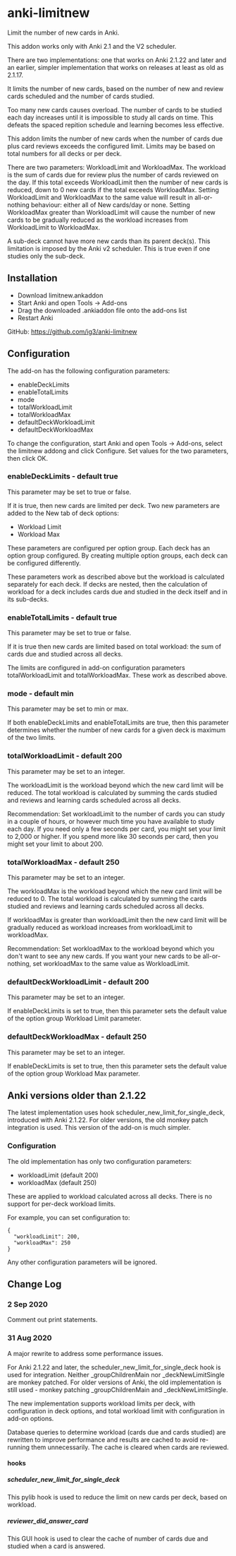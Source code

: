 # anki-limitnew
Limit the number of new cards in Anki.

This addon works only with Anki 2.1 and the V2 scheduler.

There are two implementations: one that works on Anki 2.1.22 and later and
an earlier, simpler implementation that works on releases at least as old
as 2.1.17.

It limits the number of new cards, based on the number of new and review
cards scheduled and the number of cards studied.

Too many new cards causes overload. The number of cards to be studied each
day increases until it is impossible to study all cards on time. This
defeats the spaced repition schedule and learning becomes less effective.

This addon limits the number of new cards when the number of cards due plus
card reviews exceeds the configured limit. Limits may be based on total
numbers for all decks or per deck.

There are two parameters: WorkloadLimit and WorkloadMax. The workload is
the sum of cards due for review plus the number of cards reviewed on the
day. If this total exceeds WorkloadLimit then the number of new cards is
reduced, down to 0 new cards if the total exceeds WorkloadMax. Setting
WorkloadLimit and WorkloadMax to the same value will result in
all-or-nothing behaviour: either all of New cards/day or none. Setting
WorkloadMax greater than WorkloadLimit will cause the number of new cards
to be gradually reduced as the workload increases from WorkloadLimit to
WorkloadMax.

A sub-deck cannot have more new cards than its parent deck(s).
This limitation is imposed by the Anki v2 scheduler. This is true even if
one studies only the sub-deck. 

## Installation

* Download limitnew.ankaddon
* Start Anki and open Tools -> Add-ons
* Drag the downloaded .ankiaddon file onto the add-ons list
* Restart Anki

GitHub: https://github.com/ig3/anki-limitnew

## Configuration

The add-on has the following configuration parameters:

   * enableDeckLimits
   * enableTotalLimits
   * mode
   * totalWorkloadLimit
   * totalWorkloadMax
   * defaultDeckWorkloadLimit
   * defaultDeckWorkloadMax

To change the configuration, start Anki and open Tools -> Add-ons, select
the limitnew addong and click Configure. Set values for the two parameters,
then click OK.

### enableDeckLimits - default true

This parameter may be set to true or false.

If it is true, then new cards are limited per deck.
Two new parameters are added to the New tab of deck options:

   * Workload Limit
   * Workload Max

These parameters are configured per option group. Each deck has an option
group configured. By creating multiple option groups, each deck can be
configured differently.

These parameters work as described above but the workload is calculated
separately for each deck. If decks are nested, then the calculation of
workload for a deck includes cards due and studied in the deck itself and
in its sub-decks.


### enableTotalLimits - default true

This parameter may be set to true or false.

If it is true then new cards are limited based on total workload: the sum
of cards due and studied across all decks.

The limits are configured in add-on configuration parameters
totalWorkloadLimit and totalWorkloadMax. These work as described above.

### mode - default min

This parameter may be set to min or max.

If both enableDeckLimits and enableTotalLimits are true, then this
parameter determines whether the number of new cards for a given deck is
maximum of the two limits.

### totalWorkloadLimit - default 200

This parameter may be set to an integer.

The workloadLimit is the workload beyond which the new card limit will
be reduced. The total workload is calculated by summing the cards studied
and reviews and learning cards scheduled across all decks.

Recommendation: Set workloadLimit to the number of cards you can study
in a couple of hours, or however much time you have available to study each
day. If you need only a few seconds per card, you might set your limit to
2,000 or higher. If you spend more like 30 seconds per card, then you might
set your limit to about 200.


### totalWorkloadMax - default 250

This parameter may be set to an integer.

The workloadMax is the workload beyond which the new card limit will be
reduced to 0. The total workload is calculated by summing the cards studied
and reviews and learning cards scheduled across all decks.

If workloadMax is greater than workloadLimit then the new
card limit will be gradually reduced as workload increases from
workloadLimit to workloadMax.

Recommendation: Set workloadMax to the workload beyond which you don't want
to see any new cards. If you want your new cards to be all-or-nothing, set
workloadMax to the same value as WorkloadLimit.

### defaultDeckWorkloadLimit - default 200

This parameter may be set to an integer.

If enableDeckLimits is set to true, then this parameter sets the default
value of the option group Workload Limit parameter.

### defaultDeckWorkloadMax - default 250

This parameter may be set to an integer.

If enableDeckLimits is set to true, then this parameter sets the default
value of the option group Workload Max parameter.

## Anki versions older than 2.1.22

The latest implementation uses hook scheduler_new_limit_for_single_deck,
introduced with Anki 2.1.22. For older versions, the old monkey patch
integration is used. This version of the add-on is much simpler.

### Configuration

The old implementation has only two configuration parameters:

   * workloadLimit (default 200)
   * workloadMax (default 250)

These are applied to workload calculated across all decks. There is no
support for per-deck workload limits.

For example, you can set configuration to:

```
{
  "workloadLimit": 200,
  "workloadMax": 250
}
```

Any other configuration parameters will be ignored.


## Change Log

### 2 Sep 2020

Comment out print statements.

### 31 Aug 2020

A major rewrite to address some performance issues.

For Anki 2.1.22 and later, the scheduler_new_limit_for_single_deck hook is
used for integration.  Neither _groupChildrenMain nor _deckNewLimitSingle
are monkey patched. For older versions of Anki, the old implementation is
still used - monkey patching _groupChildrenMain and _deckNewLimitSingle.

The new implementation supports workload limits per deck, with
configuration in deck options, and total workload limit with configuration
in add-on options.

Database queries to determine workload (cards due and cards studied) are
rewritten to improve performance and results are cached to avoid re-running
them unnecessarily. The cache is cleared when cards are reviewed.

#### hooks

##### scheduler_new_limit_for_single_deck

This pylib hook is used to reduce the limit on new cards per deck, based on
workload.

##### reviewer_did_answer_card

This GUI hook is used to clear the cache of number of cards due and studied
when a card is answered. 

